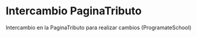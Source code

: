# Intercambio PaginaTributo
Intercambio en la PaginaTributo para realizar cambios (ProgramateSchool)
